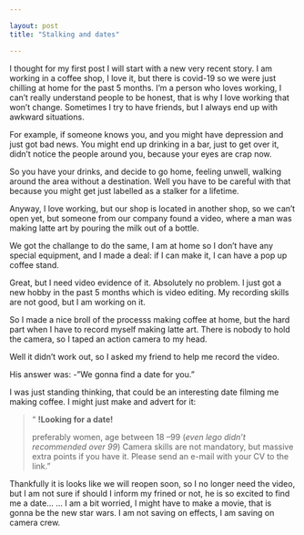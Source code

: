 ```yaml
---

layout: post
title: "Stalking and dates"

---
```


I thought for my first post I will start with a new very recent story. I am working in a coffee shop, I love it, but there is covid-19 so we were just chilling at home for the past 5 months. I’m a person who loves working, I can’t really understand people to be honest, that is why I love working that won’t change. Sometimes I try to have friends, but I always end up with awkward situations.

For example, if someone knows you, and you might have depression and just got bad news. You might end up drinking in a bar, just to get over it, didn’t notice the people around you, because your eyes are crap now.

So you have your drinks, and decide to go home, feeling unwell, walking around the area without a destination. Well you have to be careful with that because you might get just labelled as a stalker for a lifetime.

Anyway, I love working, but our shop is located in another shop, so we can’t open yet, but someone from our company found a video, where a man was making latte art by pouring the milk out of a bottle.

We got the challange to do the same, I am at home so I don’t have any special equipment, and I made a deal: if I can make it, I can have a pop up coffee stand.

Great, but I need video evidence of it. Absolutely no problem. I just got a new hobby in the past 5 months which is video editing. My recording skills are not good, but I am working on it.

So I made a nice broll of the processs making coffee at home, but the hard part when I have to record myself making latte art. There is nobody to hold the camera, so I taped an action camera to my head.

Well it didn’t work out, so I asked my friend to help me record the video.

His answer was: -”We gonna find a date for you.”

I was just standing thinking, that could be an interesting date filming me making coffee. I might just make and advert for it:

> “ **!Looking for a date!** 
>
> preferably women, age between 18 –99 (*even lego didn’t recommended over 99*) 
> Camera skills are not mandatory, but massive extra points if you have it. 
> Please send an e-mail with your CV to the link.”

		
Thankfully it is looks like we will reopen soon, so I no longer need the video, but I am not sure if should I inform my frined or not, he is so excited to find me a date...
… I am a bit worried, I might have to make a movie, that is gonna be the new star wars. I am not saving on effects, I am saving on camera crew.